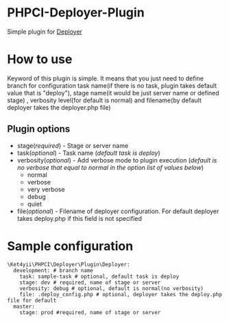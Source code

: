 # PHPCI-Deployer-Plugin

Simple plugin for [Deployer](http://deployer.org)

# How to use

Keyword of this plugin is simple. It means that you just need to define branch 
for configuration task name(if there is no task, plugin takes 
default value that is "deploy"), stage name(it would be just server name or defined stage)
, verbosity level(for default is normal) and filename(by default deployer takes the deployer.php file)

## Plugin options

* stage(*required*) - Stage or server name
* task(*optional*) - Task name (*default task is deploy*) 
* verbosity(*optional*) - Add verbose mode to plugin execution (*default is no verbose that equal to normal in the option list of values below*)
  * normal
  * verbose
  * very verbose
  * debug
  * quiet 
* file(*optional*) - Filename of deployer configuration. For default deployer takes deploy.php if this field is not specified

# Sample configuration
```
\Ket4yii\PHPCI\Deployer\Plugin\Deployer:
  development: # branch name
    task: sample-task # optional, default task is deploy 
    stage: dev # required, name of stage or server
    verbosity: debug # optional, default is normal(no verbosity)
    file: .deploy_config.php # optional, deployer takes the deploy.php file for default
  master:
    stage: prod #required, name of stage or server
```

